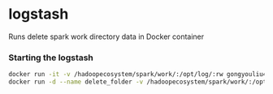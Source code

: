 logstash
========

Runs delete spark work directory data in Docker container

### Starting the logstash 

```bash
docker run -it -v /hadoopecosystem/spark/work/:/opt/log/:rw gongyouliu4360/delete-folder:3.0
docker run -d --name delete_folder -v /hadoopecosystem/spark/work/:/opt/log/:rw gongyouliu4360/delete-folder:3.0
```

